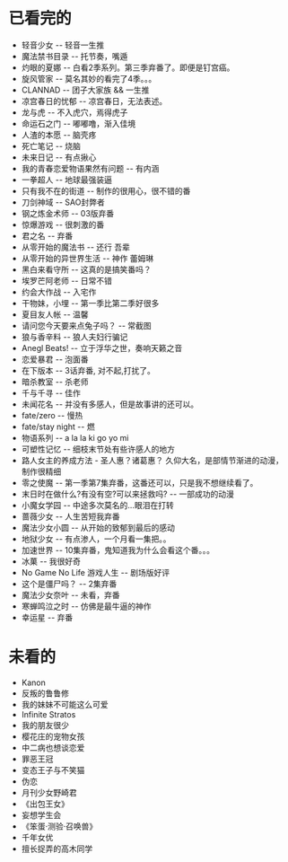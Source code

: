 # 已看完的

- 轻音少女  		-- 轻音一生推
- 魔法禁书目录  	-- 托节奏，嘴遁
- 灼眼的夏娜	    -- 白看2季系列。第三季弃番了。即便是钉宫癌。
- 旋风管家 	        -- 莫名其妙的看完了4季。。。
- CLANNAD 	        -- 团子大家族 && 一生推
- 凉宫春日的忧郁    -- 凉宫春日，无法表述。
- 龙与虎		    -- 不入虎穴，焉得虎子
- 命运石之门		-- 嘟嘟噜，渐入佳境
- 人渣的本愿   		-- 脑壳疼
- 死亡笔记			-- 烧脑
- 未来日记			-- 有点揪心
- 我的青春恋爱物语果然有问题 -- 有内涵
- 一拳超人			-- 地球最强装逼
- 只有我不在的街道	-- 制作的很用心，很不错的番
- 刀剑神域		    -- SAO封弊者
- 钢之炼金术师		-- 03版弃番 
- 惊爆游戏			-- 很刺激的番
- 君之名			-- 弃番
- 从零开始的魔法书	-- 还行 吾辈
- 从零开始的异世界生活 -- 神作 蕾姆琳
- 黑白来看守所		-- 这真的是搞笑番吗？
- 埃罗芒阿老师		-- 日常不错
- 约会大作战		-- 入宅作
- 干物妹，小埋		-- 第一季比第二季好很多
- 夏目友人帐		-- 温馨
- 请问您今天要来点兔子吗？ -- 常截图
- 狼与香辛料       	-- 狼人夫妇行骗记
- Anegl Beats!   	-- 立于浮华之世，奏响天籁之音
- 恋爱暴君			-- 泡面番
- 在下版本			-- 3话弃番, 对不起,打扰了。
- 暗杀教室			-- 杀老师
- 千与千寻			-- 佳作
- 未闻花名			-- 并没有多感人，但是故事讲的还可以。
- fate/zero			-- 慢热
- fate/stay night   -- 燃
- 物语系列      -- a la la ki go yo mi
- 可塑性记忆    -- 细枝末节处有些许感人的地方
- 路人女主的养成方法 - 圣人惠？诸葛惠？ 久仰大名，是部情节渐进的动漫，制作很精细
- 零之使魔      -- 第一季第7集弃番，这番还可以，只是我不想继续看了。
- 末日时在做什么?有没有空?可以来拯救吗?  -- 一部成功的动漫
- 小魔女学园    -- 中途多次莫名的...眼泪在打转
- 蔷薇少女      -- 人生苦短我弃番
- 魔法少女小圆  -- 从开始的致郁到最后的感动
- 地狱少女      -- 有点渗人，一个月看一集把。。
- 加速世界      -- 10集弃番，鬼知道我为什么会看这个番。。。
- 冰菓          -- 我很好奇
- No Game No Life 游戏人生  -- 剧场版好评
- 这个是僵尸吗？  -- 2集弃番
- 魔法少女奈叶    -- 未看，弃番
- 寒蝉鸣泣之时    -- 仿佛是最牛逼的神作
- 幸运星          -- 弃番

# 未看的

- Kanon
- 反叛的鲁鲁修
- 我的妹妹不可能这么可爱
- Infinite Stratos
- 我的朋友很少
- 樱花庄的宠物女孩
- 中二病也想谈恋爱
- 罪恶王冠
- 变态王子与不笑猫
- 伪恋
- 月刊少女野崎君
- 《出包王女》
- 妄想学生会
- 《笨蛋·测验·召唤兽》
- 千年女优
- 擅长捉弄的高木同学